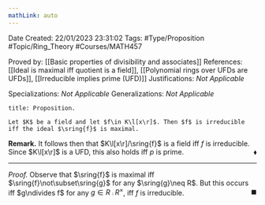 ```yaml
---
mathLink: auto
---
```


<div class="topSpace"></div>

Date Created: 22/01/2023 23:31:02
Tags: #Type/Proposition #Topic/Ring_Theory #Courses/MATH457

Proved by: [[Basic properties of divisibility and associates]]
References: [[Ideal is maximal iff quotient is a field]], [[Polynomial rings over UFDs are UFDs]], [[Irreducible implies prime (UFD)]]
Justifications: _Not Applicable_

Specializations: _Not Applicable_
Generalizations: _Not Applicable_

``` ad-Proposition
title: Proposition.

Let $K$ be a field and let $f\in K\l[x\r]$. Then $f$ is irreducible iff the ideal $\sring{f}$ is maximal.

```

**Remark.** It follows then that $K\l[x\r]/\sring{f}$ is a field iff $f$ is irreducible. Since $K\l[x\r]$ is a UFD, this also holds iff $p$ is prime.<span style="float:right;">$\blacklozenge$</span>

---

<i>Proof.</i> Observe that $\sring{f}$ is maximal iff $\sring{f}\not\subset\sring{g}$ for any $\sring{g}\neq R$. But this occurs iff $g\ndivides f$ for any $g\in R\comp R^\times$, iff $f$ is irreducible.<span style="float:right;">$\blacksquare$</span>
